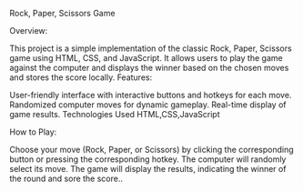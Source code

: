 Rock, Paper, Scissors Game

Overview:

This project is a simple implementation of the classic Rock, Paper, Scissors game using HTML, CSS, and JavaScript.
It allows users to play the game against the computer and displays the winner based on the chosen moves and stores the score locally.
Features:

User-friendly interface with interactive buttons and hotkeys for each move.
Randomized computer moves for dynamic gameplay.
Real-time display of game results.
Technologies Used
HTML,CSS,JavaScript

How to Play:

Choose your move (Rock, Paper, or Scissors) by clicking the corresponding button or pressing the corresponding hotkey.
The computer will randomly select its move.
The game will display the results, indicating the winner of the round and sore the score..

